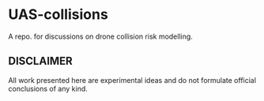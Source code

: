 # UAS-collisions

A repo. for discussions on drone collision risk modelling.

## DISCLAIMER
All work presented here are experimental ideas and do not formulate official conclusions of any kind.
